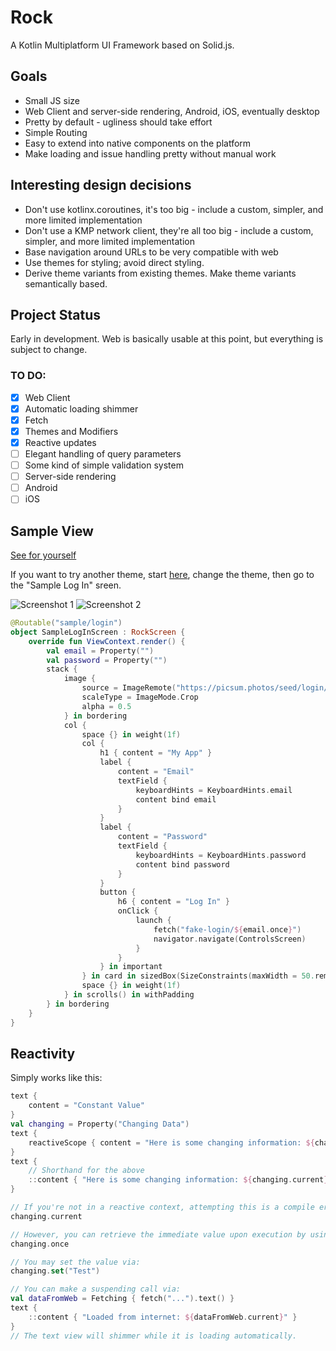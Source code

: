 # Rock

A Kotlin Multiplatform UI Framework based on Solid.js.

## Goals

- Small JS size
- Web Client and server-side rendering, Android, iOS, eventually desktop
- Pretty by default - ugliness should take effort
- Simple Routing
- Easy to extend into native components on the platform
- Make loading and issue handling pretty without manual work

## Interesting design decisions

- Don't use kotlinx.coroutines, it's too big - include a custom, simpler, and more limited implementation
- Don't use a KMP network client, they're all too big - include a custom, simpler, and more limited implementation
- Base navigation around URLs to be very compatible with web
- Use themes for styling; avoid direct styling.
- Derive theme variants from existing themes.  Make theme variants semantically based.

## Project Status

Early in development.  Web is basically usable at this point, but everything is subject to change.

### TO DO:

- [X] Web Client
- [X] Automatic loading shimmer
- [X] Fetch
- [X] Themes and Modifiers
- [X] Reactive updates
- [ ] Elegant handling of query parameters
- [ ] Some kind of simple validation system
- [ ] Server-side rendering
- [ ] Android
- [ ] iOS

## Sample View

[See for yourself](https://rock.cs.lightningkite.com/sample/login)

If you want to try another theme, start [here](https://rock.cs.lightningkite.com/), change the theme, then go to the "Sample Log In" sreen.

![Screenshot 1](docs/SampleLoginScreen_A.png) ![Screenshot 2](docs/SampleLoginScreen_B.png)

```kotlin
@Routable("sample/login")
object SampleLogInScreen : RockScreen {
    override fun ViewContext.render() {
        val email = Property("")
        val password = Property("")
        stack {
            image {
                source = ImageRemote("https://picsum.photos/seed/login/1080/1920")
                scaleType = ImageMode.Crop
                alpha = 0.5
            } in bordering
            col {
                space {} in weight(1f)
                col {
                    h1 { content = "My App" }
                    label {
                        content = "Email"
                        textField {
                            keyboardHints = KeyboardHints.email
                            content bind email
                        }
                    }
                    label {
                        content = "Password"
                        textField {
                            keyboardHints = KeyboardHints.password
                            content bind password
                        }
                    }
                    button {
                        h6 { content = "Log In" }
                        onClick {
                            launch {
                                fetch("fake-login/${email.once}")
                                navigator.navigate(ControlsScreen)
                            }
                        }
                    } in important
                } in card in sizedBox(SizeConstraints(maxWidth = 50.rem))
                space {} in weight(1f)
            } in scrolls() in withPadding
        } in bordering
    }
}
```

## Reactivity

Simply works like this:

```kotlin
text {
    content = "Constant Value"
}
val changing = Property("Changing Data")
text {
    reactiveScope { content = "Here is some changing information: ${changing.current}" }
}
text {
    // Shorthand for the above
    ::content { "Here is some changing information: ${changing.current}" }
}

// If you're not in a reactive context, attempting this is a compile error:
changing.current

// However, you can retrieve the immediate value upon execution by using:
changing.once

// You may set the value via:
changing.set("Test")

// You can make a suspending call via:
val dataFromWeb = Fetching { fetch("...").text() }
text {
    ::content { "Loaded from internet: ${dataFromWeb.current}" }
}
// The text view will shimmer while it is loading automatically.
```